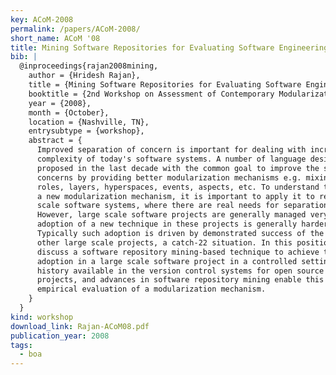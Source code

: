 ```yaml
---
key: ACoM-2008
permalink: /papers/ACoM-2008/
short_name: ACoM '08
title: Mining Software Repositories for Evaluating Software Engineering Properties of Language Designs
bib: |
  @inproceedings{rajan2008mining,
    author = {Hridesh Rajan},
    title = {Mining Software Repositories for Evaluating Software Engineering Properties of Language Designs},
    booktitle = {2nd Workshop on Assessment of Contemporary Modularization Techniques (ACoM.08)},
    year = {2008},
    month = {October},
    location = {Nashville, TN},
    entrysubtype = {workshop},
    abstract = {
      Improved separation of concern is important for dealing with increasing
      complexity of today's software systems. A number of language designs have been
      proposed in the last decade with the common goal to improve the separation of
      concerns by providing better modularization mechanisms e.g. mixins, units,
      roles, layers, hyperspaces, events, aspects, etc. To understand the benefits of
      a new modularization mechanism, it is important to apply it to real world large
      scale software systems, where there are real needs for separation of concerns.
      However, large scale software projects are generally managed very cautiously and
      adoption of a new technique in these projects is generally harder to achieve.
      Typically such adoption is driven by demonstrated success of the technique in
      other large scale projects, a catch-22 situation. In this position paper, I
      discuss a software repository mining-based technique to achieve the effect of
      adoption in a large scale software project in a controlled setting. Rich change
      history available in the version control systems for open source software
      projects, and advances in software repository mining enable this technique for
      empirical evaluation of a modularization mechanism.
    }
  }
kind: workshop
download_link: Rajan-ACoM08.pdf
publication_year: 2008
tags:
  - boa
---
```


